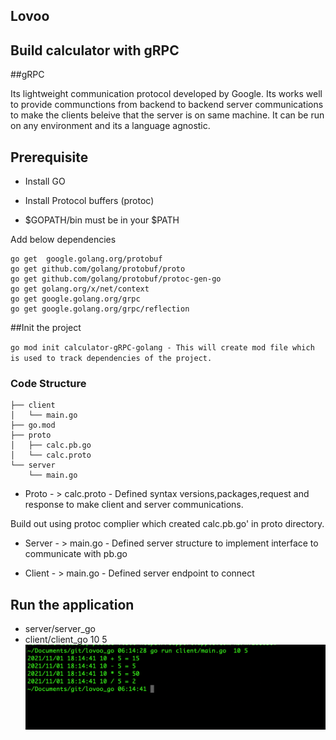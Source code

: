 ## Lovoo

## Build calculator with gRPC

##gRPC

Its lightweight communication protocol developed by Google. Its works well to provide communctions from  backend to backend server communications to make the clients beleive that the server is on same machine. It can be run on any environment and its a language agnostic.


## Prerequisite

* Install GO
* Install Protocol buffers (protoc)

* $GOPATH/bin must be in your $PATH

Add below dependencies
 
```
go get  google.golang.org/protobuf
go get github.com/golang/protobuf/proto
go get github.com/golang/protobuf/protoc-gen-go
go get golang.org/x/net/context
go get google.golang.org/grpc
go get google.golang.org/grpc/reflection
```

##Init the project

`
go mod init calculator-gRPC-golang - This will create mod file which is used to track dependencies of the project.
`
### Code Structure

```
├── client
│   └── main.go
├── go.mod
├── proto
│   ├── calc.pb.go
│   └── calc.proto
└── server
    └── main.go
```

* Proto - > calc.proto -  Defined syntax versions,packages,request and response to make client and server communications.

Build out using protoc complier which created calc.pb.go' in proto directory.

* Server - > main.go -  Defined server structure to implement interface to communicate with pb.go

* Client - > main.go -  Defined server endpoint to connect 

## Run the application

  *  server/server_go    
  *  client/client_go 10 5 
![app response](go.jpg)
